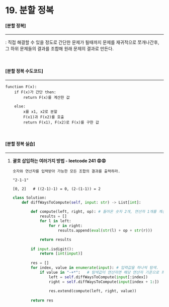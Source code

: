 # 19. 분할 정복

#### [분할 정복]

----

: 직접 해결할 수 있을 정도로 간단한 문제가 될때까지 문제를 재귀적으로 쪼개나간후, 그 하위 문제들의 결과를 조합해 원래 문제의 결과로 만든다.

<br>

#### [분할 정복 수도코드]

-----

```
function F(x):
	if F(x)가 간단 then:
		return F(x)를 계산한 값
		
	else:
		x를 x1, x2로 분할
		F(x1)과 F(x2)를 호출
		return F(x1), F(x2)로 F(x)를 구한 값
```

<br>

#### [분할 정복 실습]

------

1. **괄호 삽입하는 여러가지 방법 - leetcode 241 😡😡**

   ```
   숫자와 연산자를 입력받아 가능한 모든 조합의 결과를 출력하라.
   
   "2-1-1"
   
   [0, 2]   # ((2-1)-1) = 0, (2-(1-1)) = 2
   ```

   ```python
   class Solution:
       def diffWaysToCompute(self, input: str) -> List[int]:
           
           def compute(left, right, op): # 들어온 숫자 2개, 연산자 1개를 계산한 결과 리턴
               results = []
               for l in left:
                   for r in right:
                       results.append(eval(str(l) + op + str(r)))
   
               return results
       
           if input.isdigit():
               return [int(input)]
           
           res = []
           for index, value in enumerate(input): # 입력값을 하나씩 탐색.
               if value in "-+*":   # 탐색값이 연산자면 해당 연산자 기준으로 좌우 나눔
                   left = self.diffWaysToCompute(input[:index])
                   right = self.diffWaysToCompute(input[index + 1:])
                   
                   res.extend(compute(left, right, value))
                   
           return res
   ```

   

   